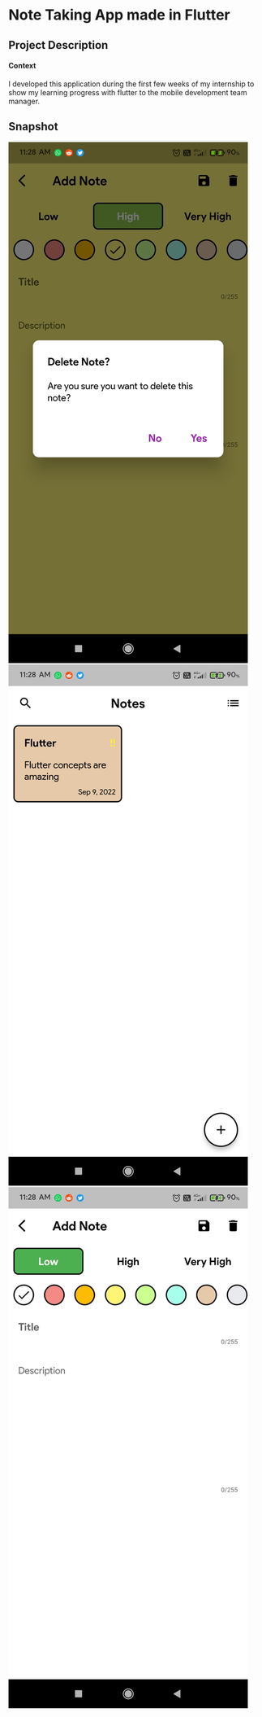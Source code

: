 # Note Taking App made in Flutter

## Project Description
#### Context
I developed this application during the first few weeks of my internship to show my learning progress with flutter to the mobile development team manager.

## Snapshot
![snapshot](https://github.com/nimeshm05/Flutter-Internship-POC/blob/master/notes-app-master/001.jpg)
![snapshot](https://github.com/nimeshm05/Flutter-Internship-POC/blob/master/notes-app-master/002.jpg)
![snapshot](https://github.com/nimeshm05/Flutter-Internship-POC/blob/master/notes-app-master/003.jpg)
